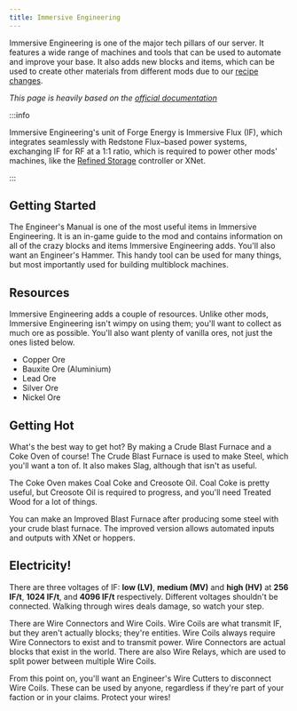 ```yaml
---
title: Immersive Engineering
---
```


Immersive Engineering is one of the major tech pillars of our server. It features a wide range of machines and tools that can be used to automate and improve your base. It also adds new blocks and items, which can be used to create other materials from different mods due to our [recipe changes](https://docs.geopolmc.org/docs/Getting_Started/Recipe_Changes).

*This page is heavily based on the [official documentation](https://ftb.fandom.com/wiki/Category:Immersive_Engineering)*

:::info 

Immersive Engineering's unit of Forge Energy is Immersive Flux (IF), which integrates seamlessly with Redstone Flux–based power systems, exchanging IF for RF at a 1:1 ratio, which is required to power other mods' machines, like the [Refined Storage](https://docs.geopolmc.org/docs/Mods/Refined_Storage) controller or XNet.

:::
## Getting Started

The Engineer's Manual is one of the most useful items in Immersive Engineering. It is an in-game guide to the mod and contains information on all of the crazy blocks and items Immersive Engineering adds. You'll also want an Engineer's Hammer. This handy tool can be used for 
many things, but most importantly used for building multiblock machines.

## Resources

Immersive Engineering adds a couple of resources. Unlike other mods, Immersive Engineering isn't wimpy on using them; you'll want to collect as much ore as possible. You'll also want plenty of vanilla ores, not just the ones listed below.
 - Copper Ore
 - Bauxite Ore (Aluminium)
 - Lead Ore
 - Silver Ore
 - Nickel Ore

## Getting Hot

What's the best way to get hot? By making a Crude Blast Furnace and a Coke Oven of course! The Crude Blast Furnace is used to make Steel, which you'll want a ton of. It also makes Slag, although that isn't as useful.

The Coke Oven makes Coal Coke and Creosote Oil. Coal Coke is pretty useful, but Creosote Oil is required to progress, and you'll need Treated Wood for a lot of things.

You can make an Improved Blast Furnace after producing some steel with your crude blast furnace. The improved version allows automated inputs and outputs with XNet or hoppers.

## Electricity!

There are three voltages of IF: **low (LV)**, **medium (MV)** and **high (HV)** at **256 IF/t**, **1024 IF/t**, and **4096 IF/t** respectively. Different voltages shouldn't be connected. Walking through wires deals damage, so watch your step. 

There are Wire Connectors and Wire Coils. Wire Coils are what transmit IF, but they aren't actually blocks; they're entities. Wire Coils always require Wire Connectors to exist and to transmit power. Wire Connectors are actual blocks that exist in the world. There are also Wire Relays, which are used to split power between multiple Wire Coils.

From this point on, you'll want an Engineer's Wire Cutters to disconnect Wire Coils. These can be used by anyone, regardless if they're part of your faction or in your claims. Protect your wires! 
